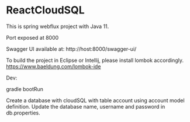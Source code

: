 # ReactCloudSQL

This is spring webflux project with Java 11.

Port exposed at 8000

Swagger UI available at: http://host:8000/swagger-ui/

To build the project in Eclipse or Intellij, please install lombok accordingly. https://www.baeldung.com/lombok-ide

Dev:

gradle bootRun


Create a database with cloudSQL with table account using account model definition. Update the database name, username and password in db.properties.